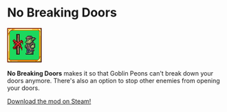 ﻿# No Breaking Doors

![No Breaking Doors mod icon](icon.png)

**No Breaking Doors** makes it so that Goblin Peons can't break down your doors anymore. There's also an option to stop other enemies from opening your doors.

[Download the mod on Steam!](https://steamcommunity.com/sharedfiles/filedetails/?id=)
